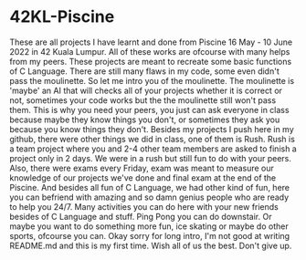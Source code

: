 # 42KL-Piscine

These are all projects I have learnt and done from Piscine 16 May - 10 June 2022 in 42 Kuala Lumpur.
All of these works are ofcourse with many helps from my peers.
These projects are meant to recreate some basic functions of C Language.
There are still many flaws in my code, some even didn't pass the moulinette.
So let me intro you of the moulinette.
The moulinette is 'maybe' an AI that will checks all of your projects whether it is correct or not, sometimes your code works but the the moulinette still won't pass them.
This is why you need your peers, you just can ask everyone in class because maybe they know things you don't, or sometimes they ask you because you know things they don't.
Besides my projects I push here in my github, there were other things we did in class, one of them is Rush.
Rush is a team project where you and 2-4 other team members are asked to finish a project only in 2 days. We were in a rush but still fun to do with your peers.
Also, there were exams every Friday, exam was meant to measure our knowledge of our projects we've done and final exam at the end of the Piscine.
And besides all fun of C Language, we had other kind of fun, here you can befriend with amazing and so damn genius people who are ready to help you 24/7.
Many activities you can do here with your new friends besides of C Language and stuff. Ping Pong you can do downstair.
Or maybe you want to do something more fun, ice skating or maybe do other sports, ofcourse you can.
Okay sorry for long intro, I'm not good at writing README.md and this is my first time.
Wish all of us the best. Don't give up.
